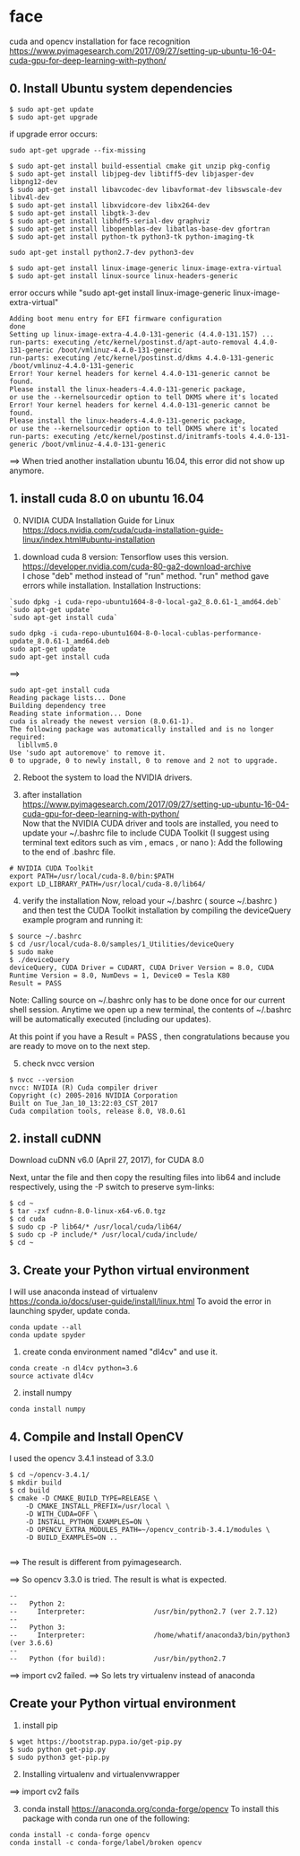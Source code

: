 # face
cuda and opencv installation for face recognition  
https://www.pyimagesearch.com/2017/09/27/setting-up-ubuntu-16-04-cuda-gpu-for-deep-learning-with-python/


## 0. Install Ubuntu system dependencies
```
$ sudo apt-get update
$ sudo apt-get upgrade
```

if upgrade error occurs:
```
sudo apt-get upgrade --fix-missing
```

```
$ sudo apt-get install build-essential cmake git unzip pkg-config
$ sudo apt-get install libjpeg-dev libtiff5-dev libjasper-dev libpng12-dev
$ sudo apt-get install libavcodec-dev libavformat-dev libswscale-dev libv4l-dev
$ sudo apt-get install libxvidcore-dev libx264-dev
$ sudo apt-get install libgtk-3-dev
$ sudo apt-get install libhdf5-serial-dev graphviz
$ sudo apt-get install libopenblas-dev libatlas-base-dev gfortran
$ sudo apt-get install python-tk python3-tk python-imaging-tk
```

```
sudo apt-get install python2.7-dev python3-dev
```

```
$ sudo apt-get install linux-image-generic linux-image-extra-virtual
$ sudo apt-get install linux-source linux-headers-generic
```

error occurs while "sudo apt-get install linux-image-generic linux-image-extra-virtual"
```
Adding boot menu entry for EFI firmware configuration
done
Setting up linux-image-extra-4.4.0-131-generic (4.4.0-131.157) ...
run-parts: executing /etc/kernel/postinst.d/apt-auto-removal 4.4.0-131-generic /boot/vmlinuz-4.4.0-131-generic
run-parts: executing /etc/kernel/postinst.d/dkms 4.4.0-131-generic /boot/vmlinuz-4.4.0-131-generic
Error! Your kernel headers for kernel 4.4.0-131-generic cannot be found.
Please install the linux-headers-4.4.0-131-generic package,
or use the --kernelsourcedir option to tell DKMS where it's located
Error! Your kernel headers for kernel 4.4.0-131-generic cannot be found.
Please install the linux-headers-4.4.0-131-generic package,
or use the --kernelsourcedir option to tell DKMS where it's located
run-parts: executing /etc/kernel/postinst.d/initramfs-tools 4.4.0-131-generic /boot/vmlinuz-4.4.0-131-generic

```
==> When tried another installation ubuntu 16.04, this error did not show up anymore.


## 1. install cuda 8.0 on ubuntu 16.04
0. NVIDIA CUDA Installation Guide for Linux  
https://docs.nvidia.com/cuda/cuda-installation-guide-linux/index.html#ubuntu-installation

1. download cuda 8 version: Tensorflow uses this version.  
https://developer.nvidia.com/cuda-80-ga2-download-archive  
I chose "deb" method instead of "run" method. "run" method gave errors while installation.
Installation Instructions:
```
`sudo dpkg -i cuda-repo-ubuntu1604-8-0-local-ga2_8.0.61-1_amd64.deb`
`sudo apt-get update`
`sudo apt-get install cuda`
```
```
sudo dpkg -i cuda-repo-ubuntu1604-8-0-local-cublas-performance-update_8.0.61-1_amd64.deb
sudo apt-get update
sudo apt-get install cuda
```
==> 
```
sudo apt-get install cuda
Reading package lists... Done
Building dependency tree       
Reading state information... Done
cuda is already the newest version (8.0.61-1).
The following package was automatically installed and is no longer required:
  libllvm5.0
Use 'sudo apt autoremove' to remove it.
0 to upgrade, 0 to newly install, 0 to remove and 2 not to upgrade.
```


2. Reboot the system to load the NVIDIA drivers.

3. after installation  
https://www.pyimagesearch.com/2017/09/27/setting-up-ubuntu-16-04-cuda-gpu-for-deep-learning-with-python/  
Now that the NVIDIA CUDA driver and tools are installed, you need to update your ~/.bashrc  file to include CUDA Toolkit (I suggest using terminal text editors such as vim , emacs , or  nano ):
Add the following to the end of .bashrc file.

```
# NVIDIA CUDA Toolkit
export PATH=/usr/local/cuda-8.0/bin:$PATH
export LD_LIBRARY_PATH=/usr/local/cuda-8.0/lib64/
```

4. verify the installation
Now, reload your ~/.bashrc  ( source ~/.bashrc ) and then test the CUDA Toolkit installation by compiling the deviceQuery  example program and running it:
```
$ source ~/.bashrc
$ cd /usr/local/cuda-8.0/samples/1_Utilities/deviceQuery
$ sudo make
$ ./deviceQuery
deviceQuery, CUDA Driver = CUDART, CUDA Driver Version = 8.0, CUDA Runtime Version = 8.0, NumDevs = 1, Device0 = Tesla K80
Result = PASS
```
Note: Calling source on ~/.bashrc only has to be done once for our current shell session. Anytime we open up a new terminal, the contents of ~/.bashrc  will be automatically executed (including our updates).

At this point if you have a Result = PASS , then congratulations because you are ready to move on to the next step.

5. check nvcc version  
```
$ nvcc --version
nvcc: NVIDIA (R) Cuda compiler driver
Copyright (c) 2005-2016 NVIDIA Corporation
Built on Tue_Jan_10_13:22:03_CST_2017
Cuda compilation tools, release 8.0, V8.0.61
```

## 2. install cuDNN 
Download cuDNN v6.0 (April 27, 2017), for CUDA 8.0

Next, untar the file and then copy the resulting files into lib64  and  include  respectively, using the -P  switch to preserve sym-links:
```
$ cd ~
$ tar -zxf cudnn-8.0-linux-x64-v6.0.tgz
$ cd cuda
$ sudo cp -P lib64/* /usr/local/cuda/lib64/
$ sudo cp -P include/* /usr/local/cuda/include/
$ cd ~
```

## 3. Create your Python virtual environment
I will use anaconda instead of virtualenv  
https://conda.io/docs/user-guide/install/linux.html
To avoid the error in launching spyder, update conda.
```
conda update --all
conda update spyder
```
1. create conda environment named "dl4cv" and use it.
```
conda create -n dl4cv python=3.6
source activate dl4cv
```

2. install numpy
```
conda install numpy
```

## 4. Compile and Install OpenCV  
I used the opencv 3.4.1 instead of 3.3.0

```
$ cd ~/opencv-3.4.1/
$ mkdir build
$ cd build
$ cmake -D CMAKE_BUILD_TYPE=RELEASE \
    -D CMAKE_INSTALL_PREFIX=/usr/local \
    -D WITH_CUDA=OFF \
    -D INSTALL_PYTHON_EXAMPLES=ON \
    -D OPENCV_EXTRA_MODULES_PATH=~/opencv_contrib-3.4.1/modules \
    -D BUILD_EXAMPLES=ON ..
    
 ```
 ==> The result is different from pyimagesearch.

==>  So opencv 3.3.0 is tried. The result is what is expected.
```
-- 
--   Python 2:
--     Interpreter:                 /usr/bin/python2.7 (ver 2.7.12)
-- 
--   Python 3:
--     Interpreter:                 /home/whatif/anaconda3/bin/python3 (ver 3.6.6)
-- 
--   Python (for build):            /usr/bin/python2.7
```
==> import cv2 failed.
==> So lets try virtualenv instead of anaconda
## Create your Python virtual environment
1. install pip
```
$ wget https://bootstrap.pypa.io/get-pip.py
$ sudo python get-pip.py
$ sudo python3 get-pip.py
```

2. Installing virtualenv and virtualenvwrapper

==> import cv2 fails

3. conda install
https://anaconda.org/conda-forge/opencv
To install this package with conda run one of the following:
```
conda install -c conda-forge opencv 
conda install -c conda-forge/label/broken opencv 
```

